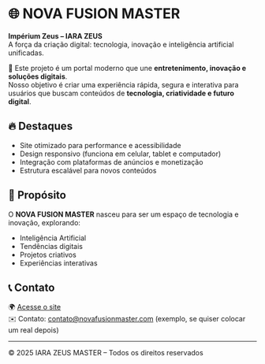 # 🌐 NOVA FUSION MASTER  

**Impérium Zeus – IARA ZEUS**  
A força da criação digital: tecnologia, inovação e inteligência artificial unificadas.  

🚀 Este projeto é um portal moderno que une **entretenimento, inovação e soluções digitais**.  
Nosso objetivo é criar uma experiência rápida, segura e interativa para usuários que buscam conteúdos de **tecnologia, criatividade e futuro digital**.  

## 🔥 Destaques
- Site otimizado para performance e acessibilidade  
- Design responsivo (funciona em celular, tablet e computador)  
- Integração com plataformas de anúncios e monetização  
- Estrutura escalável para novos conteúdos  

## 📌 Propósito
O **NOVA FUSION MASTER** nasceu para ser um espaço de tecnologia e inovação, explorando:
- Inteligência Artificial  
- Tendências digitais  
- Projetos criativos  
- Experiências interativas  

## 📞 Contato
🌍 [Acesse o site](https://novafusionmaster.github.io)  
✉️ Contato: contato@novafusionmaster.com (exemplo, se quiser colocar um real depois)  

---

© 2025 IARA ZEUS MASTER – Todos os direitos reservados
